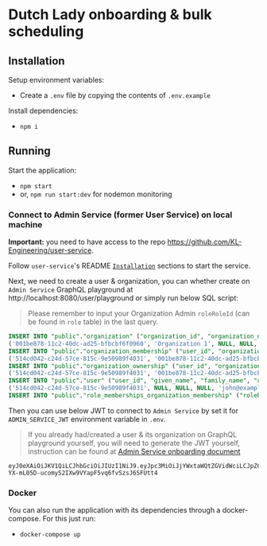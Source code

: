 # Dutch Lady onboarding & bulk scheduling

## Installation

Setup environment variables:

- Create a `.env` file by copying the contents of `.env.example`

Install dependencies:

- `npm i`

## Running

Start the application:

- `npm start`
- or, `npm run start:dev` for nodemon monitoring

### Connect to Admin Service (former User Service) on local machine

**Important:** you need to have access to the repo https://github.com/KL-Engineering/user-service.

Follow `user-service`'s README [`Installation`](https://github.com/KL-Engineering/user-service/blob/main/README.md#installation) sections to start the service.

Next, we need to create a user & organization, you can whether create on `Admin Service` GraphQL playground at http://localhost:8080/user/playground or simply run below SQL script:

> Please remember to input your Organization Admin `roleRoleId` (can be found in `role` table) in the last query.

```sql
INSERT INTO "public"."organization" ("organization_id", "organization_name", "address1", "address2", "phone", "shortCode", "status", "deleted_at", "primaryContactUserId", "created_at", "updated_at") VALUES
('001be878-11c2-40dc-ad25-bfbcbf6f0960', 'Organization 1', NULL, NULL, NULL, 'DFXI9JM7UK', 'active', NULL, '514cd042-c24d-57ce-815c-9e50989f4031', '2021-11-17 00:34:21.935', '2021-11-17 00:34:21.935');
INSERT INTO "public"."organization_membership" ("user_id", "organization_id", "status", "join_timestamp", "shortcode", "deleted_at", "userUserId", "organizationOrganizationId", "created_at", "updated_at") VALUES
('514cd042-c24d-57ce-815c-9e50989f4031', '001be878-11c2-40dc-ad25-bfbcbf6f0960', 'active', '2021-05-18 14:53:44.462997', NULL, NULL, '514cd042-c24d-57ce-815c-9e50989f4031', '001be878-11c2-40dc-ad25-bfbcbf6f0960', '2021-11-17 00:34:21.935', '2021-11-17 00:34:21.935');
INSERT INTO "public"."organization_ownership" ("user_id", "organization_id", "status", "deleted_at", "created_at", "updated_at") VALUES
('514cd042-c24d-57ce-815c-9e50989f4031', '001be878-11c2-40dc-ad25-bfbcbf6f0960', 'active', NULL, '2021-11-17 00:34:21.935', '2021-11-17 00:34:21.935');
INSERT INTO "public"."user" ("user_id", "given_name", "family_name", "username", "email", "phone", "date_of_birth", "gender", "avatar", "status", "deleted_at", "primary", "alternate_email", "alternate_phone", "myOrganizationOrganizationId", "created_at", "updated_at") VALUES
('514cd042-c24d-57ce-815c-9e50989f4031', NULL, NULL, NULL, 'john@example.com', NULL, NULL, NULL, NULL, 'active', NULL, 'f', NULL, NULL, '001be878-11c2-40dc-ad25-bfbcbf6f0960', '2021-11-17 00:34:21.935', '2021-11-17 00:34:21.935');
INSERT INTO "public"."role_memberships_organization_membership" ("roleRoleId", "organizationMembershipUserId", "organizationMembershipOrganizationId") SELECT "role_id", '514cd042-c24d-57ce-815c-9e50989f4031', '001be878-11c2-40dc-ad25-bfbcbf6f0960' FROM "public"."role" WHERE "role_name" = 'Organization Admin';
```

Then you can use below JWT to connect to `Admin Service` by set it for `ADMIN_SERVICE_JWT` environment variable in `.env`.

> If you already had/created a user & its organization on GraphQL playground yourself, you will need to generate the JWT yourself, instruction can be found at [Admin Service onboarding document](https://bitbucket.org/calmisland/kidsloop-user-service/src/master/documents/howto/onboarding.md#markdown-header-token-script)

```
eyJ0eXAiOiJKV1QiLCJhbGciOiJIUzI1NiJ9.eyJpc3MiOiJjYWxtaWQtZGVidWciLCJpZCI6IjUxNGNkMDQyLWMyNGQtNTdjZS04MTVjLTllNTA5ODlmNDAzMSIsIm5hbWUiOm51bGwsImVtYWlsIjoiam9obkBleGFtcGxlLmNvbSIsImFkbWluIjp0cnVlfQ.-YX-mL05D-ucomyS2IXw9VYapF5vq6fvSzsJ6SFUtt4
```

### Docker

You can also run the application with its dependencies through a docker-compose. For this just run:

- `docker-compose up`
